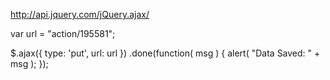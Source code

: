 http://api.jquery.com/jQuery.ajax/

var url = "action/195581";

$.ajax({
  type: 'put',
  url: url
})
.done(function( msg ) {
  alert( "Data Saved: " + msg );
});

